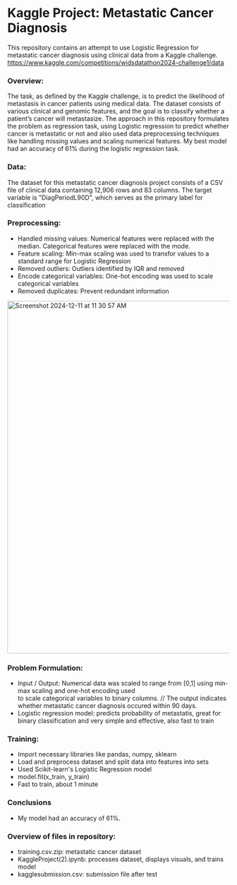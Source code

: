 # Kaggle Project: Metastatic Cancer Diagnosis


This repository contains an attempt to use Logistic Regression for metastatic cancer diagnosis using clinical data from a Kaggle challenge.
https://www.kaggle.com/competitions/widsdatathon2024-challenge1/data

### Overview:

The task, as defined by the Kaggle challenge, is to predict the likelihood of metastasis in cancer patients using medical data. The dataset consists of various clinical and genomic features, and the goal is to classify whether a patient’s cancer will metastasize. The approach in this repository formulates the problem as regression task, using Logistic regression to predict whether cancer is metastatic or not and also used data preprocessing techniques like handling missing values and scaling numerical features. My best model had an accuracy of 61% during the logistic regression task.
### Data:

The dataset for this metastatic cancer diagnosis project consists of a CSV file of clinical data containing 12,906 rows and 83 columns. The target variable is "DiagPeriodL90D", which serves as the primary label for classification

### Preprocessing:

- Handled missing values: Numerical features were replaced with the median. Categorical features were replaced with the mode.
- Feature scaling: Min-max scaling was used to transfor values to a standard range for Logistic Regression 
- Removed outliers: Outliers identified by IQR and removed
- Encode categorical variables: One-hot encoding was used to scale categorical variables
- Removed duplicates: Prevent redundant information


<img width="799" alt="Screenshot 2024-12-11 at 11 30 57 AM" src="https://github.com/user-attachments/assets/c6ce7a08-0a77-47ad-8a5a-73bace955537" />


### Problem Formulation:

- Input / Output:
  Numerical data was scaled to range from [0,1] using min-max scaling and one-hot encoding used   
  to scale categorical variables to binary columns. //
  The output indicates whether metastatic cancer diagnosis occured within 90 days.
- Logistic regression model: predicts probability of metastatis,
  great for binary classification and very simple and effective,
  also fast to train
  
### Training:

- Import necessary libraries like pandas, numpy, sklearn
- Load and preprocess dataset and split data into features into sets
- Used Scikit-learn's Logistic Regression model
- model.fit(x_train, y_train)
- Fast to train, about 1 minute

### Conclusions

- My model had an accuracy of 61%. 

### Overview of files in repository:

- training.csv.zip: metastatic cancer dataset
- KaggleProject(2).ipynb: processes dataset, displays visuals, and trains model
- kagglesubmission.csv: submission file after test



